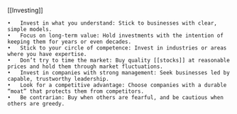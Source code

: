 [[Investing]]

	•	Invest in what you understand: Stick to businesses with clear, simple models.
	•	Focus on long-term value: Hold investments with the intention of keeping them for years or even decades.
	•	Stick to your circle of competence: Invest in industries or areas where you have expertise.
	•	Don’t try to time the market: Buy quality [[stocks]] at reasonable prices and hold them through market fluctuations.
	•	Invest in companies with strong management: Seek businesses led by capable, trustworthy leadership.
	•	Look for a competitive advantage: Choose companies with a durable “moat” that protects them from competitors.
	•	Be contrarian: Buy when others are fearful, and be cautious when others are greedy.